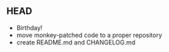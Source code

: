 ## HEAD

  * Birthday!
  * move monkey-patched code to a proper repository
  * create README.md and CHANGELOG.md
